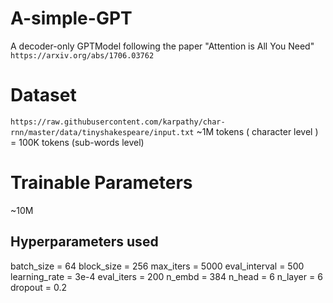 # A-simple-GPT

A decoder-only GPTModel following the paper "Attention is All You Need"
`https://arxiv.org/abs/1706.03762`

# Dataset
```https://raw.githubusercontent.com/karpathy/char-rnn/master/data/tinyshakespeare/input.txt```
~1M tokens ( character level ) = 100K tokens (sub-words level)

# Trainable Parameters
~10M 

## Hyperparameters used
batch_size = 64 
block_size = 256
max_iters = 5000
eval_interval = 500
learning_rate = 3e-4
eval_iters = 200
n_embd = 384
n_head = 6
n_layer = 6
dropout = 0.2


